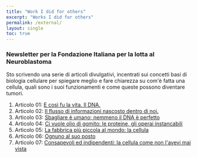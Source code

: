```yaml
---
title: "Work I did for others"
excerpt: "Works I did for others"
permalink: /external/
layout: single
toc: true
---
```

<h3> Newsletter per la Fondazione Italiana per la lotta al Neuroblastoma</h3>
<p>Sto scrivendo una serie di articoli divulgativi, incentrati sui concetti basi di biologia cellulare per spiegare meglio e fare chiarezza su com'è fatta una cellula, quali sono i suoi funzionamenti e come queste possono diventare tumori.</p>
<ol>
<li> Articolo 01: <a href="https://www.neuroblastoma.org/e-cosi-fu-la-vita-dna/">E così fu la vita. Il DNA.</a></li>
<li> Articolo 02: <a href="https://www.neuroblastoma.org/flusso-informazioni-dentro-di-noi/">Il flusso di informazioni nascosto dentro di noi.</a></li>
<li> Articolo 03: <a href="https://www.neuroblastoma.org/sbagliare-umano-nemmeno-dna-perfetto/">Sbagliare è umano; nemmeno il DNA è perfetto</a></li>
<li>Articolo 04: <a href="https://www.neuroblastoma.org/le-proteine-piccole-instancabili-operaie">Ci vuole olio di gomito: le proteine, gli operai instancabili</a></li>
<li>Articolo 05: <a href="https://www.neuroblastoma.org/la-cellulla-una-vera-e-propria-impresa">La fabbrica più piccola al mondo: la cellula</a></li>
<li>Articolo 06: <a href="https://www.neuroblastoma.org/ognuno-al-suo-posto">Ognuno al suo posto</a></li>
<li>Articolo 07: <a href="https://www.neuroblastoma.org/le-cellule-consapevoli-e-indipendenti/">Consapevoli ed indipendenti: la cellula come non l'avevi mai vista</a></li>
</ol>